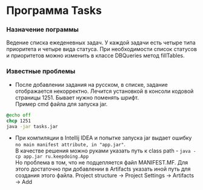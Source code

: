 # Программа Tasks

### Назначение пограммы
Ведение списка ежеденевных задач. У каждой задачи есть четыре типа приоритета и четыре вида статуса. При необходимости список статусов и приоритетов можно изменить в классе DBQueries метод fillTables.

### Известные проблемы
* После добавлении задания на русском, в списке, задание отображается некорректно. Лечится установкой в консоли кодовой страницы 1251. Бывает нужно поменять шрифт.  
Пример cmd файла для запуска jar.
```bat
@echo off
chcp 1251
java -jar tasks.jar
```

* При компиляции в Intellij IDEA и попытке запуска jar выдает ошибку `no main manifest attribute, in "app.jar"`.  
В качестве решения можно руками указать путь к class path - `java -cp app.jar ru.keepdoing.App`  
Но проблема в том, что не подцепляется файл MANIFEST.MF. Для этого достаточно при добавлении в Artifacts указать иной путь для создания этого файла.
Project structure -> Project Settings -> Artifacts -> Add
